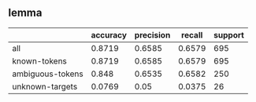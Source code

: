 
## lemma

|                  | accuracy | precision | recall | support |
|------------------|----------|-----------|--------|---------|
| all              | 0.8719   | 0.6585    | 0.6579 | 695     |
| known-tokens     | 0.8719   | 0.6585    | 0.6579 | 695     |
| ambiguous-tokens | 0.848    | 0.6535    | 0.6582 | 250     |
| unknown-targets  | 0.0769   | 0.05      | 0.0375 | 26      |


